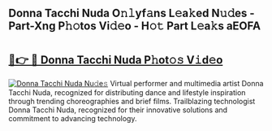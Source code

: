 ## Donna Tacchi Nuda O𝚗𝚕yf𝚊ns L𝚎a𝚔ed N𝚞𝚍es - Part-Xng P𝚑𝚘tos Vi𝚍𝚎o - H𝚘𝚝 Part L𝚎a𝚔s aEOFA

# <h2><a href="http://kf7d5g.oniu.top/?m=Donna+Tacchi+Nuda">🔗👉 🔴 Donna Tacchi Nuda P𝚑ot𝚘𝚜 V𝚒d𝚎o</a></h2>

[![Donna Tacchi Nuda Nu𝚍e𝚜](https://i.imgur.com/0qMVB7G.gif)](http://kf7d5g.oniu.top/?m=Donna+Tacchi+Nuda)
Virtual performer and multimedia artist Donna Tacchi Nuda, recognized for distributing dance and lifestyle inspiration through trending choreographies and brief films. Trailblazing technologist Donna Tacchi Nuda, recognized for their innovative solutions and commitment to advancing technology.  
